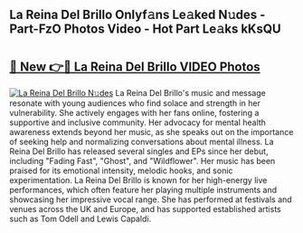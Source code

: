 ## La Reina Del Brillo Onlyf𝚊ns Le𝚊ked N𝚞des - Part-FzO Photos Video - Hot Part Le𝚊ks kKsQU

# <h2><a href="http://ac29655.deff.icu/?id=La+Reina+Del+Brillo">🔗 New 👉🔴 La Reina Del Brillo VIDEO Photos</a></h2>

[![La Reina Del Brillo N𝚞des](https://i.imgur.com/rIISA9y.gif)](http://ac29655.deff.icu/?id=La+Reina+Del+Brillo)
La Reina Del Brillo's music and message resonate with young audiences who find solace and strength in her vulnerability. She actively engages with her fans online, fostering a supportive and inclusive community. Her advocacy for mental health awareness extends beyond her music, as she speaks out on the importance of seeking help and normalizing conversations about mental illness. La Reina Del Brillo has released several singles and EPs since her debut, including "Fading Fast", "Ghost", and "Wildflower". Her music has been praised for its emotional intensity, melodic hooks, and sonic experimentation. La Reina Del Brillo is known for her high-energy live performances, which often feature her playing multiple instruments and showcasing her impressive vocal range. She has performed at festivals and venues across the UK and Europe, and has supported established artists such as Tom Odell and Lewis Capaldi.
